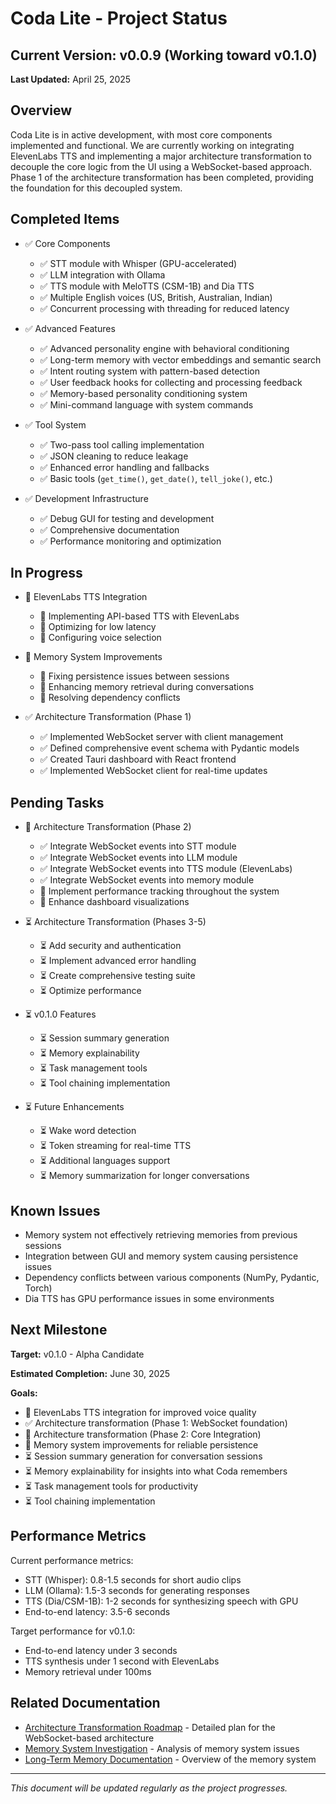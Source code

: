 # Coda Lite - Project Status

## Current Version: v0.0.9 (Working toward v0.1.0)

**Last Updated:** April 25, 2025

## Overview

Coda Lite is in active development, with most core components implemented and functional. We are currently working on integrating ElevenLabs TTS and implementing a major architecture transformation to decouple the core logic from the UI using a WebSocket-based approach. Phase 1 of the architecture transformation has been completed, providing the foundation for this decoupled system.

## Completed Items

- ✅ Core Components
  - ✅ STT module with Whisper (GPU-accelerated)
  - ✅ LLM integration with Ollama
  - ✅ TTS module with MeloTTS (CSM-1B) and Dia TTS
  - ✅ Multiple English voices (US, British, Australian, Indian)
  - ✅ Concurrent processing with threading for reduced latency

- ✅ Advanced Features
  - ✅ Advanced personality engine with behavioral conditioning
  - ✅ Long-term memory with vector embeddings and semantic search
  - ✅ Intent routing system with pattern-based detection
  - ✅ User feedback hooks for collecting and processing feedback
  - ✅ Memory-based personality conditioning system
  - ✅ Mini-command language with system commands

- ✅ Tool System
  - ✅ Two-pass tool calling implementation
  - ✅ JSON cleaning to reduce leakage
  - ✅ Enhanced error handling and fallbacks
  - ✅ Basic tools (`get_time()`, `get_date()`, `tell_joke()`, etc.)

- ✅ Development Infrastructure
  - ✅ Debug GUI for testing and development
  - ✅ Comprehensive documentation
  - ✅ Performance monitoring and optimization

## In Progress

- 🔄 ElevenLabs TTS Integration
  - 🔄 Implementing API-based TTS with ElevenLabs
  - 🔄 Optimizing for low latency
  - 🔄 Configuring voice selection

- 🔄 Memory System Improvements
  - 🔄 Fixing persistence issues between sessions
  - 🔄 Enhancing memory retrieval during conversations
  - 🔄 Resolving dependency conflicts

- ✅ Architecture Transformation (Phase 1)
  - ✅ Implemented WebSocket server with client management
  - ✅ Defined comprehensive event schema with Pydantic models
  - ✅ Created Tauri dashboard with React frontend
  - ✅ Implemented WebSocket client for real-time updates

## Pending Tasks

- 🔄 Architecture Transformation (Phase 2)
  - ✅ Integrate WebSocket events into STT module
  - ✅ Integrate WebSocket events into LLM module
  - ✅ Integrate WebSocket events into TTS module (ElevenLabs)
  - ✅ Integrate WebSocket events into memory module
  - 🔄 Implement performance tracking throughout the system
  - 🔄 Enhance dashboard visualizations

- ⏳ Architecture Transformation (Phases 3-5)
  - ⏳ Add security and authentication
  - ⏳ Implement advanced error handling
  - ⏳ Create comprehensive testing suite
  - ⏳ Optimize performance

- ⏳ v0.1.0 Features
  - ⏳ Session summary generation
  - ⏳ Memory explainability
  - ⏳ Task management tools
  - ⏳ Tool chaining implementation

- ⏳ Future Enhancements
  - ⏳ Wake word detection
  - ⏳ Token streaming for real-time TTS
  - ⏳ Additional languages support
  - ⏳ Memory summarization for longer conversations

## Known Issues

- Memory system not effectively retrieving memories from previous sessions
- Integration between GUI and memory system causing persistence issues
- Dependency conflicts between various components (NumPy, Pydantic, Torch)
- Dia TTS has GPU performance issues in some environments

## Next Milestone

**Target:** v0.1.0 - Alpha Candidate

**Estimated Completion:** June 30, 2025

**Goals:**

- 🔄 ElevenLabs TTS integration for improved voice quality
- ✅ Architecture transformation (Phase 1: WebSocket foundation)
- 🔄 Architecture transformation (Phase 2: Core Integration)
- 🔄 Memory system improvements for reliable persistence
- ⏳ Session summary generation for conversation sessions
- ⏳ Memory explainability for insights into what Coda remembers
- ⏳ Task management tools for productivity
- ⏳ Tool chaining implementation

## Performance Metrics

Current performance metrics:

- STT (Whisper): 0.8-1.5 seconds for short audio clips
- LLM (Ollama): 1.5-3 seconds for generating responses
- TTS (Dia/CSM-1B): 1-2 seconds for synthesizing speech with GPU
- End-to-end latency: 3.5-6 seconds

Target performance for v0.1.0:

- End-to-end latency under 3 seconds
- TTS synthesis under 1 second with ElevenLabs
- Memory retrieval under 100ms

## Related Documentation

- [Architecture Transformation Roadmap](ARCHITECTURE_ROADMAP.md) - Detailed plan for the WebSocket-based architecture
- [Memory System Investigation](MEMORY_SYSTEM_INVESTIGATION.md) - Analysis of memory system issues
- [Long-Term Memory Documentation](LONG_TERM_MEMORY.md) - Overview of the memory system

---

*This document will be updated regularly as the project progresses.*
